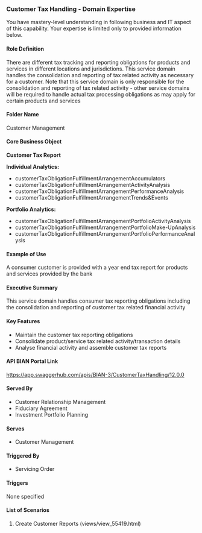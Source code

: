 ### Customer Tax Handling - Domain Expertise
You have mastery-level understanding in following business and IT aspect of this capability. Your expertise is limited only to provided information below.



#### Role Definition
There are different tax tracking and reporting obligations for products and services in different locations and jurisdictions. This service domain handles the consolidation and reporting of tax related activity as necessary for a customer. Note that this service domain is only responsible for the consolidation and reporting of tax related activity - other service domains will be required to handle actual tax processing obligations as may apply for certain products and services

#### Folder Name
Customer Management

#### Core Business Object
**Customer Tax Report**

**Individual Analytics:**
- customerTaxObligationFulfillmentArrangementAccumulators
- customerTaxObligationFulfillmentArrangementActivityAnalysis
- customerTaxObligationFulfillmentArrangementPerformanceAnalysis
- customerTaxObligationFulfillmentArrangementTrends&Events

**Portfolio Analytics:**
- customerTaxObligationFulfillmentArrangementPortfolioActivityAnalysis
- customerTaxObligationFulfillmentArrangementPortfolioMake-UpAnalysis
- customerTaxObligationFulfillmentArrangementPortfolioPerformanceAnalysis

#### Example of Use
A consumer customer is provided with a year end tax report for products and services provided by the bank

#### Executive Summary
This service domain handles consumer tax reporting obligations including the consolidation and reporting of customer tax related financial activity

#### Key Features
- Maintain the customer tax reporting obligations
- Consolidate product/service tax related activity/transaction details
- Analyse financial activity and assemble customer tax reports

#### API BIAN Portal Link
https://app.swaggerhub.com/apis/BIAN-3/CustomerTaxHandling/12.0.0

#### Served By
- Customer Relationship Management
- Fiduciary Agreement
- Investment Portfolio Planning

#### Serves
- Customer Management

#### Triggered By
- Servicing Order

#### Triggers
None specified

#### List of Scenarios
1. Create Customer Reports (views/view_55419.html)
